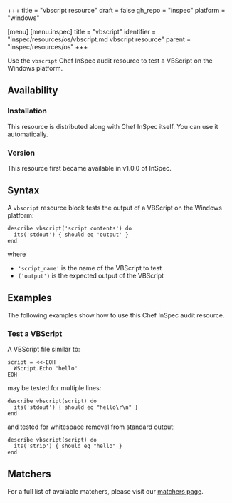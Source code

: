 +++
title = "vbscript resource"
draft = false
gh_repo = "inspec"
platform = "windows"

[menu]
  [menu.inspec]
    title = "vbscript"
    identifier = "inspec/resources/os/vbscript.md vbscript resource"
    parent = "inspec/resources/os"
+++

Use the `vbscript` Chef InSpec audit resource to test a VBScript on the Windows platform.

## Availability

### Installation

This resource is distributed along with Chef InSpec itself. You can use it automatically.

### Version

This resource first became available in v1.0.0 of InSpec.

## Syntax

A `vbscript` resource block tests the output of a VBScript on the Windows platform:

    describe vbscript('script contents') do
      its('stdout') { should eq 'output' }
    end

where

- `'script_name'` is the name of the VBScript to test
- `('output')` is the expected output of the VBScript

## Examples

The following examples show how to use this Chef InSpec audit resource.

### Test a VBScript

A VBScript file similar to:

    script = <<-EOH
      WScript.Echo "hello"
    EOH

may be tested for multiple lines:

    describe vbscript(script) do
      its('stdout') { should eq "hello\r\n" }
    end

and tested for whitespace removal from standard output:

    describe vbscript(script) do
      its('strip') { should eq "hello" }
    end

## Matchers

For a full list of available matchers, please visit our [matchers page](/inspec/matchers/).
